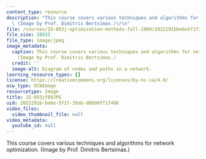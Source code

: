```yaml
---
content_type: resource
description: "This course covers various techniques and algorithms for network optimization.\
  \ (Image by Prof. Dimitris Bertsimas.)\r\n"
file: /courses/15-093j-optimization-methods-fall-2009/2022291bbe6e5f1f39abd0b90ff17406_15-093jf09.JPG
file_size: 28933
file_type: image/jpeg
image_metadata:
  caption: This course covers various techniques and algorithms for network optimization.
    (Image by Prof. Dimitris Bertsimas.)
  credit: ''
  image-alt: Diagram of nodes and paths in a network.
learning_resource_types: []
license: https://creativecommons.org/licenses/by-nc-sa/4.0/
ocw_type: OCWImage
resourcetype: Image
title: 15-093jf09JPG
uid: 2022291b-be6e-5f1f-39ab-d0b90ff17406
video_files:
  video_thumbnail_file: null
video_metadata:
  youtube_id: null
---
```

This course covers various techniques and algorithms for network optimization. (Image by Prof. Dimitris Bertsimas.)
